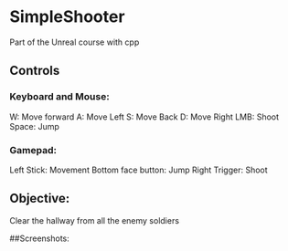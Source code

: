 # SimpleShooter
Part of the Unreal course with cpp

## Controls 

### Keyboard and Mouse:
W: Move forward
A: Move Left
S: Move Back
D: Move Right
LMB: Shoot
Space: Jump

### Gamepad:
Left Stick: Movement
Bottom face button: Jump
Right Trigger: Shoot

## Objective:
Clear the hallway from all the enemy soldiers

##Screenshots:


